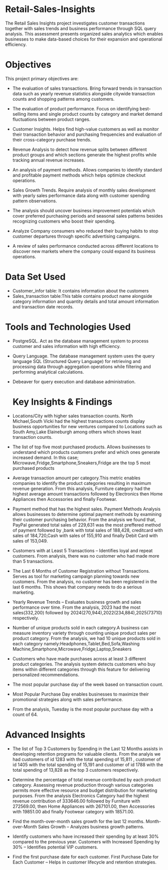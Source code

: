 # Retail-Sales-Insights
The Retail Sales Insights project investigates customer transactions together with sales trends and business performance through SQL query analysis. This assessment presents organized sales analytics which enables businesses to make data-based choices for their expansion and operational efficiency.

# Objectives

This project  primary objectives  are:

- The evaluation of sales transactions. Bring forward trends in transaction data such as yearly revenue statistics alongside citywide transaction counts and shopping patterns among customers.

- The evaluation of product performance. Focus on identifying best-selling items and single product counts by category and market demand fluctuations between product ranges.

- Customer Insights. Helps find high-value customers as well as monitor their transaction behavior and purchasing frequencies and evaluation of their cross-category purchase trends.

- Revenue Analysis to detect how revenue splits between different product groups and which sections generate the highest profits while tracking annual revenue increases.

- An analysis of payment methods. Allows companies to identify standard and profitable payment methods which helps optimize checkout operations.

- Sales Growth Trends. Require analysis of monthly sales development with yearly sales performance data along with customer spending pattern observations.

- The analysis should uncover business improvement potentials which cover preferred purchasing periods and seasonal sales patterns besides recognizing customers who boost their spending.

- Analyze Company consumers who reduced their buying habits to stop customer departures through specific advertising campaigns.

- A review of sales performance conducted across different locations to discover new markets where the company could expand its business operations.

# Data Set Used

- Customer_infor table: It contains information about the customers
- Sales_transaction table:This table contains product name alongside category information and quantity details and total amount information and transaction date records.

# Tools and Technologies Used

- PostgreSQL. Act as the database management system to process customer and sales information with high efficiency.
  
- Query Language. The database management system uses the query language SQL (Structured Query Language) for retrieving and processing data through aggregation operations while filtering and performing analytical calculations.

- Debeaver for query execution and database administration.

  # Key Insights & Findings

- Locations/City with higher sales transaction counts.
North Michael,South Vicki had the highest transactions counts display business opportunities for new ventures
compared to Locations such as South Amy,Lake Elaineburgh among others which shows  least transaction counts.

- The list of top five most purchased products. Allows businesses to understand which products customers prefer and which ones generate increased demand. 
In this case; Microwave,Fridge,Smartphone,Sneakers,Fridge are the top 5 most purchased products

- Average transaction amount per category.This metric enables companies to identify the product categories resulting in maximum revenue generation.
From this analysis, Furniture category had the highest average amount transactions followed by Electronics then Home Appliances then Accessories and finally
Footwear.

- Payment method that has the highest sales. Payment Methods Analysis allows businesses to determine optimal payment methods by examining their customer purchasing behavior.
  From the analysis we found that, PayPal generated total sales  of 229,631 was the most preffered method of payment followed by ,bank with total sales of 188,428,
  creditcard with sales of 184,720,Cash with sales of 155,910 and finally Debit Card with sales of 153,049.

- Customers with at Least 5 Transactions – Identifies loyal and repeat customers.
  From analysis, there was no customer who had made more than 5 transactions.

- The Last 6 Months of Customer Registration without Transactions. Serves as tool for marketing campaign planning towards new customers.
  From the analysis, no customer has been registered in the last 6 months. This shows that company needs to do a serious marketing.

- Yearly Revenue Trends – Evaluates business growth and sales performance over time.
  From the analysis, 2023 had the most sales(332,200) followed by 2024(270,944),2022(234,884),2025(73710) respectively.

- Number of unique products sold in each category.A business can measure inventory variety through counting unique product sales per product category.
From the analysis, we had 10 unique products sold in each category namely:Headphones,Tablet,Bed,Sofa,Washing Machine,Smartphone,Microwave,Fridge,Laptop,Sneakers

- Customers who have made purchases across at least 3 different product categories.
The analysis system detects customers who buy items within different categories through this feature for delivering personalized recommendations.

- The most popular purchase day of the week based on transaction count.
- Most Popular Purchase Day enables businesses to maximize their promotional strategies along with sales performance.
- From the analysis, Tuesday is the most popular purchase day with a count of 64.

#  Advanced Insights

- The list of Top 3 Customers by Spending in the Last 12 Months assists in developing retention programs for valuable clients.
  From the analyis we had customers of id 1283 with the total spending of 15,811 , customer of id 1405 with the total spending of 15,191
  and customer of id 1788 with the total spending of 13,828 as the top 3 customers respectively.

- Determine the percentage of total revenue contributed by each product category.
  Assessing revenue production through various categories permits more effective resource and budget distribution for marketing purposes.
From the analysis  Electronics Category had the highest revenue contribution of 333646.00 followed by Furniture with 272569.00,
then Home Appliances with 267101.00, then Accessories with 19851.00 abd finally Footwear category with 18571.00.
  
- Find the month-over-month sales growth for the last 12 months.
Month-over-Month Sales Growth – Analyzes business growth patterns.

- Identify customers who have increased their spending by at least 30% compared to the previous year.
Customers with Increased Spending by 30% – Identifies potential VIP customers.

- Find the first purchase date for each customer.
First Purchase Date for Each Customer – Helps in customer lifecycle and retention strategies.

